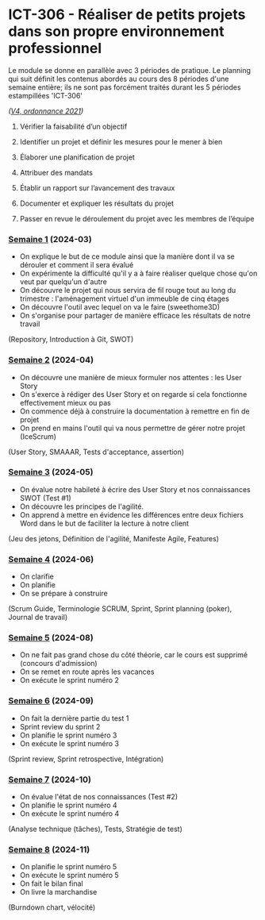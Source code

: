 # ICT-306 - Réaliser de petits projets dans son propre environnement professionnel

Le module se donne en parallèle avec 3 périodes de pratique. Le planning qui suit définit les contenus abordés au cours des 8 périodes d'une semaine entière; ils ne sont pas forcément traités durant les 5 périodes estampillées 'ICT-306'

_([V4, ordonnance 2021](https://www.modulbaukasten.ch/module/306/4/fr-FR?title=R%C3%A9aliser-de-petits-projets-dans-son-propre-environnement-professionnel))_

1. Vérifier la faisabilité d’un objectif

2. Identifier un projet et définir les mesures pour le mener à bien

3. Élaborer une planification de projet 

4. Attribuer des mandats 

5. Établir un rapport sur l’avancement des travaux 

6. Documenter et expliquer les résultats du projet

7. Passer en revue le déroulement du projet avec les membres de l’équipe


### [Semaine 1](Séquences/2024-03.md) (2024-03)

- On explique le but de ce module ainsi que la manière dont il va se dérouler et comment il sera évalué
- On expérimente la difficulté qu'il y a à faire réaliser quelque chose qu'on veut par quelqu'un d'autre
- On découvre le projet qui nous servira de fil rouge tout au long du trimestre : l'aménagement virtuel d'un immeuble de cinq étages
- On découvre l'outil avec lequel on va le faire (sweethome3D)
- On s'organise pour partager de manière efficace les résultats de notre travail

(Repository, Introduction à Git, SWOT)

### [Semaine 2](Séquences/2024-04.md) (2024-04) 

- On découvre une manière de mieux formuler nos attentes : les User Story
- On s'exerce à rédiger des User Story et on regarde si cela fonctionne effectivement mieux ou pas
- On commence déjà à construire la documentation à remettre en fin de projet
- On prend en mains l'outil qui va nous permettre de gérer notre projet (IceScrum)

(User Story, SMAAAR, Tests d'acceptance, assertion)

### [Semaine 3](Séquences/2024-05.md) (2024-05)

- On évalue notre habileté à écrire des User Story et nos connaissances SWOT (Test #1)
- On découvre les principes de l'agilité.
- On apprend à mettre en évidence les différences entre deux fichiers Word dans le but de faciliter la lecture à notre client

(Jeu des jetons, Définition de l'agilité, Manifeste Agile, Features)

### [Semaine 4](Séquences/2024-06.md) (2024-06)

- On clarifie
- On planifie
- On se prépare à construire

(Scrum Guide, Terminologie SCRUM, Sprint, Sprint planning (poker), Journal de travail)

### [Semaine 5](Séquences/2024-08.md) (2024-08)

- On ne fait pas grand chose du côté théorie, car le cours est supprimé (concours d'admission)
- On se remet en route après les vacances
- On exécute le sprint numéro 2


### [Semaine 6](Séquences/2024-09.md) (2024-09)

- On fait la dernière partie du test 1
- Sprint review du sprint 2
- On planifie le sprint numéro 3
- On exécute le sprint numéro 3

(Sprint review, Sprint retrospective, Intégration)

### [Semaine 7](Séquences/2024-10.md) (2024-10)

- On évalue l'état de nos connaissances (Test #2)
- On planifie le sprint numéro 4
- On exécute le sprint numéro 4

(Analyse technique (tâches), Tests, Stratégie de test)

### [Semaine 8](Séquences/2024-11.md) (2024-11)

- On planifie le sprint numéro 5
- On exécute le sprint numéro 5
- On fait le bilan final
- On livre la marchandise

(Burndown chart, vélocité)

